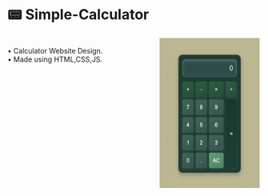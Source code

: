 # 📟 Simple-Calculator


<img src="Calculator.png" align="right" width="200" height="300">
<br>
• Calculator Website Design.
<br>
• Made using HTML,CSS,JS.
<br>
